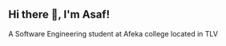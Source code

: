 ## Hi there 👋, I'm Asaf!
A Software Engineering student at Afeka college located in TLV
<!--
**asafbanani/asafbanani** is a ✨ _special_ ✨ repository because its `README.md` (this file) appears on your GitHub profile.

🎓 **Second-year Software Engineering student**  
💻 Currently working on **course projects** for my degree  
🔍 Always looking for **feedback on my code** to improve my skills  

📬 **Reach me at:** [bananiasaf@gmail.com](mailto:bananiasaf@gmail.com)  

---

## 🔗 Connect with me  
[![LinkedIn](https://img.shields.io/badge/LinkedIn-Profile-blue?logo=linkedin)](https://www.linkedin.com/in/asaf-banani-9387b022a/)

---

## 🛠 Languages & Tools  
![Python](https://img.shields.io/badge/Python-3776AB?style=for-the-badge&logo=python&logoColor=white)  
![C](https://img.shields.io/badge/C-00599C?style=for-the-badge&logo=c&logoColor=white)  
![Java](https://img.shields.io/badge/Java-007396?style=for-the-badge&logo=java&logoColor=white)  
![Linux](https://img.shields.io/badge/Linux-FCC624?style=for-the-badge&logo=linux&logoColor=black)  
![SQL](https://img.shields.io/badge/SQL-4479A1?style=for-the-badge&logo=mysql&logoColor=white)  

---

## 📊 GitHub Stats  
![Asaf's GitHub Stats](https://github-readme-stats.vercel.app/api?username=asafbanani&show_icons=true&theme=dark)  
![Top Langs](https://github-readme-stats.vercel.app/api/top-langs/?username=asafbanani&layout=compact&theme=dark)  
